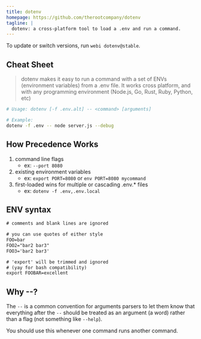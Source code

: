 ```yaml
---
title: dotenv
homepage: https://github.com/therootcompany/dotenv
tagline: |
  dotenv: a cross-platform tool to load a .env and run a command.
---
```


To update or switch versions, run `webi dotenv@stable`.

## Cheat Sheet

> dotenv makes it easy to run a command with a set of ENVs (environment
> variables) from a .env file. It works cross platform, and with any programming
> environment (Node.js, Go, Rust, Ruby, Python, etc)

```bash
# Usage: dotenv [-f .env.alt] -- <command> [arguments]

# Example:
dotenv -f .env -- node server.js --debug
```

## How Precedence Works

1. command line flags
   - ex: `--port 8080`
2. existing environment variables
   - ex: `export PORT=8080` or `env PORT=8080 mycommand`
3. first-loaded wins for multiple or cascading .env.\* files
   - ex: `dotenv -f .env,.env.local`

## ENV syntax

```txt
# comments and blank lines are ignored

# you can use quotes of either style
FOO=bar
FOO2="bar2 bar3"
FOO3='bar2 bar3'

# 'export' will be trimmed and ignored
# (yay for bash compatibility)
export FOOBAR=excellent
```

## Why --?

The `--` is a common convention for arguments parsers to let them know that
everything after the `--` should be treated as an argument (a word) rather than
a flag (not something like `--help`).

You should use this whenever one command runs another command.
